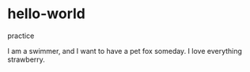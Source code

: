 # hello-world
practice

I am a swimmer, and I want to have a pet fox someday.
I love everything strawberry.
